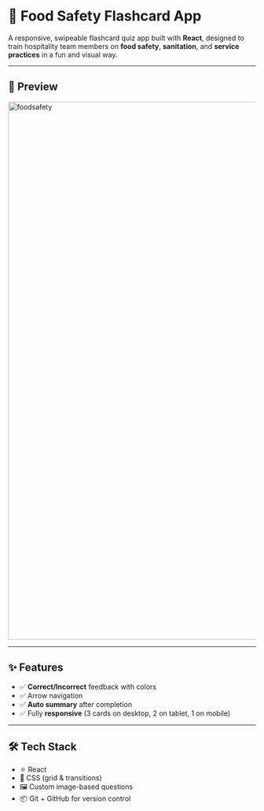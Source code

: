 
# 🥗 Food Safety Flashcard App

A responsive, swipeable flashcard quiz app built with **React**, designed to train hospitality team members on **food safety**, **sanitation**, and **service practices** in a fun and visual way.

---

## 📸 Preview

<img width="1092" alt="foodsafety" src="https://github.com/user-attachments/assets/28bff078-634b-4b34-96f0-36c9679212fe" />

---

## ✨ Features


- ✅ **Correct/Incorrect** feedback with colors
- ✅ Arrow navigation
- ✅ **Auto summary** after completion
- ✅ Fully **responsive** (3 cards on desktop, 2 on tablet, 1 on mobile)

---

## 🛠 Tech Stack

- ⚛️ React
- 🎨 CSS (grid & transitions)
- 🖼 Custom image-based questions
- 📦 Git + GitHub for version control


